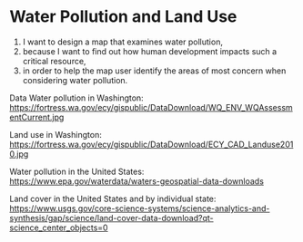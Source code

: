 # Water Pollution and Land Use

1. I want to design a map that examines water pollution,
2. because I want to find out how human development impacts such a critical resource,
3. in order to help the map user identify the areas of most concern when considering water pollution.

Data
Water pollution in Washington: https://fortress.wa.gov/ecy/gispublic/DataDownload/WQ_ENV_WQAssessmentCurrent.jpg

Land use in Washington: https://fortress.wa.gov/ecy/gispublic/DataDownload/ECY_CAD_Landuse2010.jpg

Water pollution in the United States: https://www.epa.gov/waterdata/waters-geospatial-data-downloads

Land cover in the United States and by individual state: https://www.usgs.gov/core-science-systems/science-analytics-and-synthesis/gap/science/land-cover-data-download?qt-science_center_objects=0